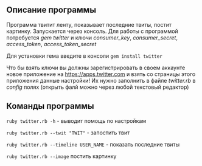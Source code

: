 ## Описание программы

Программа твитит ленту, показывает последние твиты, постит картинку.
Запускается через консоль.
Для работы с программой потребуется *gem twitter* и ключи *consumer_key*, *consumer_secret*, *access_token*, *access_token_secret*

Для установки гема введите в консоли `gem install twitter`

Что бы взять ключи вы должны зарегистрировать в своем аккаунте новое приложение на https://apps.twitter.com
и взять со страницы этого приложения данные настройки!
Их нужно заполнить в файле *twitter.rb* в *config* полях (открыть фалй можно через любой текстовый редактор)

## Команды программы

`ruby twitter.rb -h` - выводит помощь по настройкам

`ruby twitter.rb --twit "TWIT"` - запостить твит

`ruby twitter.rb --timeline USER_NAME` - показать последние твиты

`ruby twitter.rb --image` постить картинку
